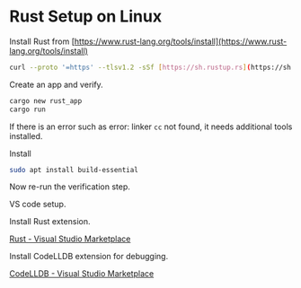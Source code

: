 # Rust Setup on Linux

Install Rust from [https://www.rust-lang.org/tools/install](https://www.rust-lang.org/tools/install)

```bash
curl --proto '=https' --tlsv1.2 -sSf [https://sh.rustup.rs](https://sh.rustup.rs/) | sh
```

Create an app and verify.

```bash
cargo new rust_app
cargo run
```

If there is an error such as error: linker `cc` not found, it needs additional tools installed.

Install

```bash
sudo apt install build-essential
```

Now re-run the verification step.

VS code setup.

Install Rust extension.

[Rust - Visual Studio Marketplace](https://marketplace.visualstudio.com/items?itemName=rust-lang.rust)

Install CodeLLDB extension for debugging.

[CodeLLDB - Visual Studio Marketplace](https://marketplace.visualstudio.com/items?itemName=vadimcn.vscode-lldb)